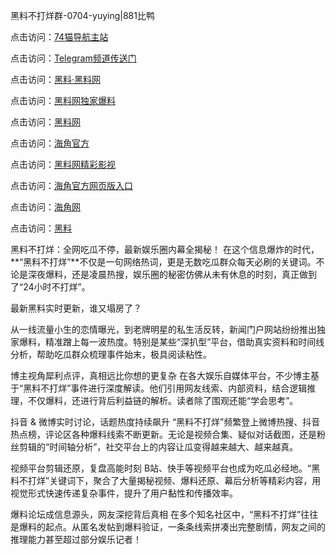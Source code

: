 黑料不打烊群-0704-yuying|881比鸭

点击访问：<a href="https://74mao.com/">74猫导航主站</a>

点击访问：<a href="https://74mao.com/">Telegram频道传送门</a>

点击访问：<a href="https://heiliaolvzlu3.pages.dev">黑料·黑料网</a>

点击访问：<a href="https://heiliaoyvnrda.pages.dev">黑料网独家爆料</a>

点击访问：<a href="https://haef.pages.dev/">黑料网</a>

点击访问：<a href="https://gdas.pages.dev/">海角官方</a>

点击访问：<a href="https://sdfsh.pages.dev/">黑料网精彩影视</a>

点击访问：<a href="https://sdbsd.pages.dev/">海角官方网页版入口</a>

点击访问：<a href="https://ert-6he.pages.dev/">海角网</a>

点击访问：<a href="https://gbs-3wd.pages.dev/">黑料</a>

黑料不打烊：全网吃瓜不停，最新娱乐圈内幕全揭秘！
在这个信息爆炸的时代，**“黑料不打烊”**不仅是一句网络热词，更是无数吃瓜群众每天必刷的关键词。不论是深夜爆料，还是凌晨热搜，娱乐圈的秘密仿佛从未有休息的时刻，真正做到了“24小时不打烊”。

最新黑料实时更新，谁又塌房了？

从一线流量小生的恋情曝光，到老牌明星的私生活反转，新闻门户网站纷纷推出独家爆料，精准蹭上每一波热度。特别是某些“深扒型”平台，借助真实资料和时间线分析，帮助吃瓜群众梳理事件始末，极具阅读粘性。

博主视角犀利点评，真相远比你想的更复杂
在各大娱乐自媒体平台，不少博主基于“黑料不打烊”事件进行深度解读。他们引用网友线索、内部资料，结合逻辑推理，不仅爆料，还进行背后利益链的解析。读者除了围观还能“学会思考”。

抖音 & 微博实时讨论，话题热度持续飙升
“黑料不打烊”频繁登上微博热搜、抖音热点榜，评论区各种爆料线索不断更新。无论是视频合集、疑似对话截图，还是粉丝剪辑的“时间轴分析”，社交平台上的内容让瓜变得越来越大、越来越真。

视频平台剪辑还原，复盘高能时刻
B站、快手等视频平台也成为吃瓜必经地。“黑料不打烊”关键词下，聚合了大量揭秘视频、爆料还原、幕后分析等精彩内容，用视觉形式快速传递复杂事件，提升了用户黏性和传播效率。

爆料论坛成信息源头，网友深挖背后真相
在多个知名社区中，“黑料不打烊”往往是爆料的起点。从匿名发帖到爆料验证，一条条线索拼凑出完整剧情，网友之间的推理能力甚至超过部分娱乐记者！
